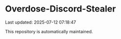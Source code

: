 # Overdose-Discord-Stealer

Last updated: 2025-07-12 07:18:47

This repository is automatically maintained.
